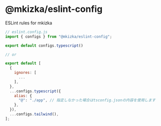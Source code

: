 # @mkizka/eslint-config

ESLint rules for mkizka

```js
// eslint.config.js
import { configs } from "@mkizka/eslint-config";

export default configs.typescript()

// or

export default [
  {
    ignores: [
      ...
    ],
  },
  ...configs.typescript({
    alias: {
      "@": "./app", // 指定しなかった場合はtsconfig.jsonの内容を使用します
    },
  }),
  ...configs.tailwind(),
];
```
